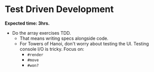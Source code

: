 # Test Driven Development

**Expected time: 3hrs.**

* Do the array exercises TDD.
    * That means writing specs alongside code.
    * For Towers of Hanoi, don't worry about testing the UI. Testing
      console I/O is tricky. Focus on:
        * `#render`
        * `#move`
        * `#won?`
